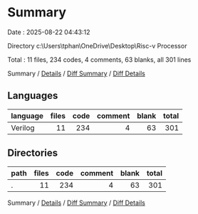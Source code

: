 # Summary

Date : 2025-08-22 04:43:12

Directory c:\\Users\\tphan\\OneDrive\\Desktop\\Risc-v Processor

Total : 11 files,  234 codes, 4 comments, 63 blanks, all 301 lines

Summary / [Details](details.md) / [Diff Summary](diff.md) / [Diff Details](diff-details.md)

## Languages
| language | files | code | comment | blank | total |
| :--- | ---: | ---: | ---: | ---: | ---: |
| Verilog | 11 | 234 | 4 | 63 | 301 |

## Directories
| path | files | code | comment | blank | total |
| :--- | ---: | ---: | ---: | ---: | ---: |
| . | 11 | 234 | 4 | 63 | 301 |

Summary / [Details](details.md) / [Diff Summary](diff.md) / [Diff Details](diff-details.md)